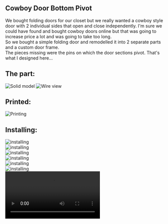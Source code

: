 ## Cowboy Door Bottom Pivot

We bought folding doors for our closet but we really wanted a cowboy style door with 2 individual sides that open and close independently.  I'm sure we could have found and bought cowboy doors online but that was going to increase price a lot and was going to take too long.  
So we bought a simple folding door and remodelled it into 2 separate parts and a custom door frame.  
The pieces missing were the pins on which the door sections pivot.  That's what I designed here...
 

## The part:
![Solid model](./documentation/CowboyDoorBottomPivot_solid.jpg)
![Wire view](./documentation/CowboyDoorBottomPivot_wire.jpg)


## Printed:
![Printing](./documentation/CowboyDoorBottomPivot_printed.jpg)


## Installing:
![installing](./documentation/PartInstallation1.jpg)  
![installing](./documentation/PartInstallation2.jpg)  
![installing](./documentation/PartInstallation3.jpg)  
![installing](./documentation/PartInstallation4.jpg)  
![installing](./documentation/PartInstallation5.jpg)  
![installing](./documentation/PartInstallation6.jpg)  
![installed](./documentation/PartInstalled.mp4)  
